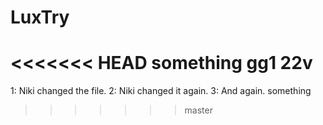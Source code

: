 # LuxTry
<<<<<<< HEAD
something
gg1
22v
=======
1: Niki changed the file.
2: Niki changed it again.
3: And again.
something
>>>>>>> master
